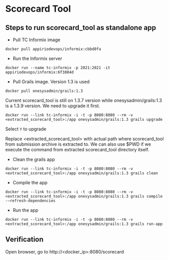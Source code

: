 # Scorecard Tool
## Steps to run scorecard_tool as standalone app

* Pull TC Informix image
```
docker pull appiriodevops/informix:cbbd0fa
```

* Run the Informix server
```
docker run --name tc-informix -p 2021:2021 -it appiriodevops/informix:6f3884d
```

* Pull Grails image. Version 1.3 is used
```
docker pull onesysadmin/grails:1.3
```

Current scorecard_tool is still on 1.3.7 version while onesysadmin/grails:1.3 is a 1.3.9 version.
We need to upgrade it first.

```
docker run --link tc-informix -i -t -p 8080:8080 --rm -v <extracted_scorecard_tool>:/app onesysadmin/grails:1.3 grails upgrade
```

Select `Y` to upgrade

Replace <extracted_scorecard_tool> with actual path where scorecard_tool from submission archive is extracted to.
We can also use $PWD if we execute the command from extracted scorecard_tool directory itself.

* Clean the grails app
```
docker run --link tc-informix -i -t -p 8080:8080 --rm -v <extracted_scorecard_tool>:/app onesysadmin/grails:1.3 grails clean
```

* Compile the app
```
docker run --link tc-informix -i -t -p 8080:8080 --rm -v <extracted_scorecard_tool>:/app onesysadmin/grails:1.3 grails compile -–refresh-dependencies
```

* Run the app
```
docker run --link tc-informix -i -t -p 8080:8080 --rm -v <extracted_scorecard_tool>:/app onesysadmin/grails:1.3 grails run-app
```

## Verification
Open browser, go to http://<docker_ip>:8080/scorecard

